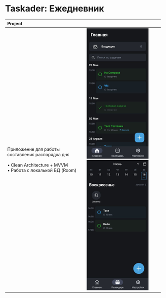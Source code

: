 # Taskader: Ежедневник

| Project | |
|:-----|---------|
| Приложение для работы составления распорядка дня <br><br>• Clean Architecture + MVVM<br>• Работа с локалькой БД (Room)<br> | <img src="readme/screenshots/Taskader1.png" width="200" alt="Taskader1.png sample demo"> ㅤ <img src="readme/screenshots/Taskader2.png" width="200" alt="Taskader1.png sample demo">
